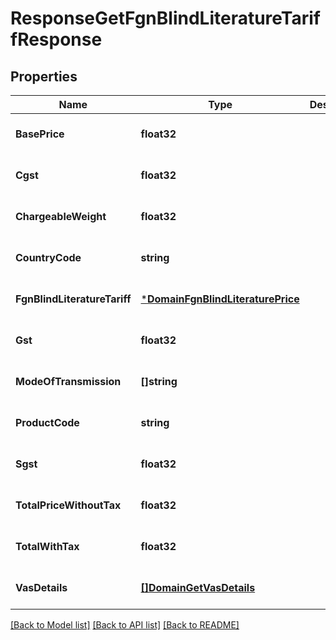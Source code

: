 # ResponseGetFgnBlindLiteratureTariffResponse

## Properties
Name | Type | Description | Notes
------------ | ------------- | ------------- | -------------
**BasePrice** | **float32** |  | [optional] [default to null]
**Cgst** | **float32** |  | [optional] [default to null]
**ChargeableWeight** | **float32** |  | [optional] [default to null]
**CountryCode** | **string** |  | [optional] [default to null]
**FgnBlindLiteratureTariff** | [***DomainFgnBlindLiteraturePrice**](domain.FgnBlindLiteraturePrice.md) |  | [optional] [default to null]
**Gst** | **float32** |  | [optional] [default to null]
**ModeOfTransmission** | **[]string** |  | [optional] [default to null]
**ProductCode** | **string** |  | [optional] [default to null]
**Sgst** | **float32** |  | [optional] [default to null]
**TotalPriceWithoutTax** | **float32** |  | [optional] [default to null]
**TotalWithTax** | **float32** |  | [optional] [default to null]
**VasDetails** | [**[]DomainGetVasDetails**](domain.GetVASDetails.md) |  | [optional] [default to null]

[[Back to Model list]](../README.md#documentation-for-models) [[Back to API list]](../README.md#documentation-for-api-endpoints) [[Back to README]](../README.md)


